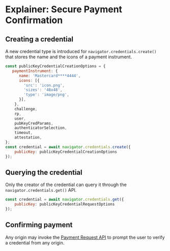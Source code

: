 # Explainer: Secure Payment Confirmation

## Creating a credential

A new credential type is introduced for `navigator.credentials.create()` that stores the name and the icons of a payment instrument.

```javascript
const publicKeyCredentialCreationOptions = {
   paymentInstrument: {
      name: 'Mastercard****4444',
      icons: [{
  	    'src': 'icon.png',
  	    'sizes': '48x48',
  	    'type': 'image/png',
      }],
    },
    challenge,
    rp,
    user,
    pubKeyCredParams,
    authenticatorSelection,
    timeout,
    attestation,
};
const credential = await navigator.credentials.create({
    publicKey: publicKeyCredentialCreationOptions
});
```

## Querying the credential

Only the creator of the credential can query it through the `navigator.credentials.get()` API.

```javascript
const credential = await navigator.credentials.get({
    publicKey: publicKeyCredentialRequestOptions
});
```

## Confirming payment

Any origin may invoke the [Payment Request API](https://w3c.github.io/payment-request/) to prompt the user to verify a credential from any origin.
